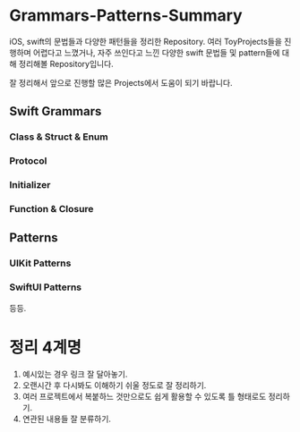 # Grammars-Patterns-Summary
iOS, swift의 문법들과 다양한 패턴들을 정리한 Repository.
여러 ToyProjects들을 진행하며 어렵다고 느꼈거나, 자주 쓰인다고 느낀 다양한 swift 문법들 및 pattern들에 대해 정리해볼 Repository입니다.

잘 정리해서 앞으로 진행할 많은 Projects에서 도움이 되기 바랍니다.

## Swift Grammars

### Class & Struct & Enum

### Protocol

### Initializer

### Function & Closure

## Patterns

### UIKit Patterns

### SwiftUI Patterns

등등. 

# 정리 4계명

1. 예시있는 경우 링크 잘 달아놓기.
2. 오랜시간 후 다시봐도 이해하기 쉬울 정도로 잘 정리하기.
3. 여러 프로젝트에서 복붙하느 것만으로도 쉽게 활용할 수 있도록 틀 형태로도 정리하기.
4. 연관된 내용들 잘 분류하기.
